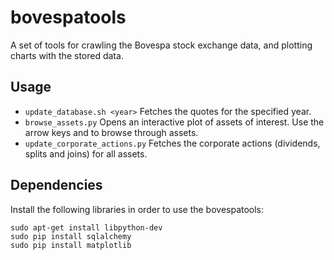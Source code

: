 # bovespatools

A set of tools for crawling the Bovespa stock exchange data, and plotting charts with the stored data.

## Usage

* `update_database.sh <year>` Fetches the quotes for the specified year.
* `browse_assets.py` Opens an interactive plot of assets of interest. Use the arrow keys <left> and <right> to browse through assets.
* `update_corporate_actions.py` Fetches the corporate actions (dividends, splits and joins) for all assets.

## Dependencies

Install the following libraries in order to use the bovespatools:

	sudo apt-get install libpython-dev
	sudo pip install sqlalchemy
	sudo pip install matplotlib
